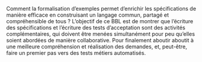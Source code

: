 Comment la formalisation d’exemples permet d’enrichir les spécifications de manière efficace en construisant un langage commun, partagé et compréhensible de tous ? L’objectif de ce BBL est de montrer que l’écriture des spécifications et l’écriture des tests d’acceptation sont des activités complémentaires, qui doivent être menées simultanément pour peu qu’elles soient abordées de manière collaborative. Pour finalement aboutir aboutit à une meilleure compréhension et réalisation des demandes, et, peut-être, faire un premier pas vers des tests métiers automatisés.
